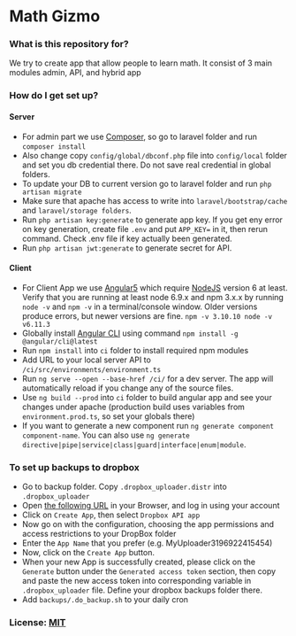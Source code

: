 # Math Gizmo

### What is this repository for? ###

We try to create app that allow people to learn math.
It consist of 3 main modules admin, API, and hybrid app

### How do I get set up? ###

#### Server
- For admin part we use [Composer](https://getcomposer.org/), so go to laravel folder and run `composer install`
- Also change copy `config/global/dbconf.php` file into `config/local` folder and set you db credential there. Do not save real credential in global folders. 
- To update your DB to current version go to laravel folder and run `php artisan migrate`
- Make sure that apache has access to write into `laravel/bootstrap/cache` and `laravel/storage folders`. 
- Run `php artisan key:generate` to generate app key. If you get eny error on key generation, create file `.env` and put `APP_KEY=` in it, then rerun command. Check .env file if key actually been generated.
- Run `php artisan jwt:generate` to generate secret for API.

#### Client
- For Client App we use [Angular5](https://angular.io/) which require [NodeJS](https://nodejs.org/) version 6 at least. Verify that you are running at least node 6.9.x and npm 3.x.x by running `node -v` and `npm -v` in a terminal/console window. Older versions produce errors, but newer versions are fine. 
`npm -v
3.10.10
node -v
v6.11.3`
- Globally install [Angular CLI](https://angular.io/guide/quickstart) using command `npm install -g @angular/cli@latest`
- Run `npm install` into `ci` folder to install required npm modules
- Add URL to your local server API to `/ci/src/environments/environment.ts` 
- Run `ng serve --open --base-href /ci/` for a dev server. The app will automatically reload if you change any of the source files.
- Use `ng build --prod` into `ci` folder to build angular app and see your changes under apache (production build uses variables from `environment.prod.ts`, so set your globals there)
- If you want to generate a new component run `ng generate component component-name`. You can also use `ng generate directive|pipe|service|class|guard|interface|enum|module`.

### To set up backups to dropbox
- Go to backup folder. Copy `.dropbox_uploader.distr` into `.dropbox_uploader`
- Open [the following URL](https://www.dropbox.com/developers/apps) in your Browser, and log in using your account
- Click on `Create App`, then select `Dropbox API app`
- Now go on with the configuration, choosing the app permissions and access restrictions to your DropBox folder
- Enter the `App Name` that you prefer (e.g. MyUploader3196922415454)
- Now, click on the `Create App` button.
- When your new App is successfully created, please click on the `Generate` button under the `Generated access token` section, then copy and paste the new access token into corresponding variable in `.dropbox_uploader` file. Define your dropbox backups folder there.
- Add `backups/.do_backup.sh` to your daily cron

### License: [MIT](./LICENSE.MD)